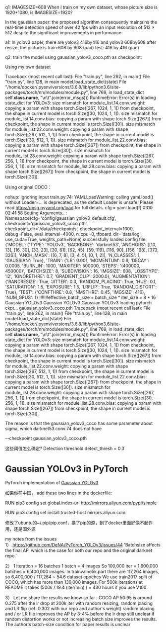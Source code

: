 q1:
IMAGESIZE=608
When I train on my own dataset, whose picture size is 1920*1080, is IMAGESIZE=1920?

In the gaussian paper:
the proposed algorithm consequently maintains the real-time detection speed
of over 42 fps with an input resolution of 512 × 512 despite
the significant improvements in performance


a1:
In yolov3 paper, there are yolov3 416by416 and yolov3 608by608
after resize, the picture is 
train:608 by 608 (pad)
test: 416 by 416 (pad)


q2:
train the model using gaussian_yolov3_coco.pth as checkpoint:

Using my own dataset

Traceback (most recent call last):
  File "train.py", line 262, in <module>
    main()
  File "train.py", line 128, in main
    model.load_state_dict(state)
  File "/home/docker/.pyenv/versions/3.6.8/lib/python3.6/site-packages/torch/nn/modules/module.py", line 769, in load_state_dict
    self.__class__.__name__, "\n\t".join(error_msgs)))
RuntimeError: Error(s) in loading state_dict for YOLOv3:
	size mismatch for module_list.14.conv.weight: copying a param with shape torch.Size([267, 1024, 1, 1]) from checkpoint, the shape in current model is torch.Size([30, 1024, 1, 1]).
	size mismatch for module_list.14.conv.bias: copying a param with shape torch.Size([267]) from checkpoint, the shape in current model is torch.Size([30]).
	size mismatch for module_list.22.conv.weight: copying a param with shape torch.Size([267, 512, 1, 1]) from checkpoint, the shape in current model is torch.Size([30, 512, 1, 1]).
	size mismatch for module_list.22.conv.bias: copying a param with shape torch.Size([267]) from checkpoint, the shape in current model is torch.Size([30]).
	size mismatch for module_list.28.conv.weight: copying a param with shape torch.Size([267, 256, 1, 1]) from checkpoint, the shape in current model is torch.Size([30, 256, 1, 1]).
	size mismatch for module_list.28.conv.bias: copying a param with shape torch.Size([267]) from checkpoint, the shape in current model is torch.Size([30]).

Using original COCO：

nohup: ignoring input
train.py:74: YAMLLoadWarning: calling yaml.load() without Loader=... is deprecated, as the default Loader is unsafe. Please read https://msg.pyyaml.org/load for full details.
  cfg = yaml.load(f)
0310
02:41:58
Setting Arguments.. :  Namespace(cfg='config/gaussian_yolov3_default.cfg', checkpoint='gaussian_yolov3_coco.pth', checkpoint_dir='/data/checkpoints', checkpoint_interval=1000, debug=False, eval_interval=4000, n_cpu=0, tfboard_dir='data/log', use_cuda=True, weights_path=None)
successfully loaded config file:  {'MODEL': {'TYPE': 'YOLOv3', 'BACKBONE': 'darknet53', 'ANCHORS': [[10, 13], [16, 30], [33, 23], [30, 61], [62, 45], [59, 119], [116, 90], [156, 198], [373, 326]], 'ANCH_MASK': [[6, 7, 8], [3, 4, 5], [0, 1, 2]], 'N_CLASSES': 1, 'GAUSSIAN': True}, 'TRAIN': {'LR': 0.001, 'MOMENTUM': 0.9, 'DECAY': 0.0005, 'BURN_IN': 1000, 'MAXITER': 500000, 'STEPS': '(400000, 450000)', 'BATCHSIZE': 8, 'SUBDIVISION': 16, 'IMGSIZE': 608, 'LOSSTYPE': 'l2', 'IGNORETHRE': 0.7, 'GRADIENT_CLIP': 2000.0}, 'AUGMENTATION': {'RANDRESIZE': True, 'JITTER': 0.3, 'RANDOM_PLACING': True, 'HUE': 0.1, 'SATURATION': 1.5, 'EXPOSURE': 1.5, 'LRFLIP': True, 'RANDOM_DISTORT': True}, 'TEST': {'CONFTHRE': 0.8, 'NMSTHRE': 0.45, 'IMGSIZE': 416}, 'NUM_GPUS': 1}
!!!!!!!effective_batch_size = batch_size * iter_size = 8 * 16
Gaussian YOLOv3
Gaussian YOLOv3
Gaussian YOLOv3
loading pytorch ckpt... gaussian_yolov3_coco.pth
Traceback (most recent call last):
  File "train.py", line 262, in <module>
    main()
  File "train.py", line 128, in main
    model.load_state_dict(state)
  File "/home/docker/.pyenv/versions/3.6.8/lib/python3.6/site-packages/torch/nn/modules/module.py", line 769, in load_state_dict
    self.__class__.__name__, "\n\t".join(error_msgs)))
RuntimeError: Error(s) in loading state_dict for YOLOv3:
	size mismatch for module_list.14.conv.weight: copying a param with shape torch.Size([267, 1024, 1, 1]) from checkpoint, the shape in current model is torch.Size([30, 1024, 1, 1]).
	size mismatch for module_list.14.conv.bias: copying a param with shape torch.Size([267]) from checkpoint, the shape in current model is torch.Size([30]).
	size mismatch for module_list.22.conv.weight: copying a param with shape torch.Size([267, 512, 1, 1]) from checkpoint, the shape in current model is torch.Size([30, 512, 1, 1]).
	size mismatch for module_list.22.conv.bias: copying a param with shape torch.Size([267]) from checkpoint, the shape in current model is torch.Size([30]).
	size mismatch for module_list.28.conv.weight: copying a param with shape torch.Size([267, 256, 1, 1]) from checkpoint, the shape in current model is torch.Size([30, 256, 1, 1]).
	size mismatch for module_list.28.conv.bias: copying a param with shape torch.Size([267]) from checkpoint, the shape in current model is torch.Size([30]).




The reason is that the gaussian_yolov3_coco has some parameter about sigma, which darknet53.conv.74 does not have


--checkpoint gaussian_yolov3_coco.pth



这些阈值怎么确定?
Detection threshold
detect_thresh = 0.3


# Gaussian YOLOv3 in PyTorch
PyTorch implementation of [Gaussian YOLOv3](https://arxiv.org/abs/1904.04620)

如果你在中国， add these two lines in the dockerfile:

RUN pip3 config set global.index-url http://mirrors.aliyun.com/pypi/simple

RUN pip3 config set install.trusted-host mirrors.aliyun.com

修改了ubuntu的~/.pip/pip.conf，换了pip的源，到了docker里面好像不起作用，还是国外源


my notes from the issues
1）.https://github.com/DeNA/PyTorch_YOLOv3/issues/44
'Batchsize affects the final AP, which is the case for both our repo and the original darknet repo.'


2）
1 iteration = 16 batches
1 batch = 4 images
So 100,000 iter = 1,600,000 batches = 6,400,000 images. In trainvalno5k.part there are 117,264 images, so 6,400,000 / 117,264 ~ 54.6 dataset epoches
We use train2017 split of COCO, which has more than 130,000 images.
For 500k iterations at README it takes (500k / 19.4 (iter/min) ) = 430 hours if you use V100.

3）
Let me share the results we know so far :
COCO AP 50:95 is around 0.275 after the lr drop at 200k iter with random resizing, random placing and LR flip (ref: 0.302 with our repo and author's weight)
random placing and / or LR flip improves the AP by 3-4% before the lr drop
still unclear if random distortion works or not
increasing batch size improves the results. The author's batch-size condition for paper results is unclear


